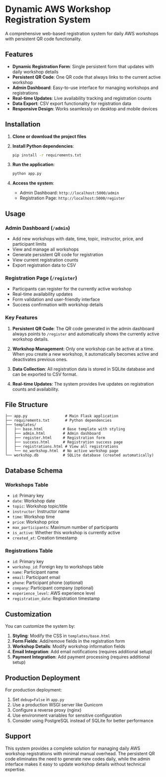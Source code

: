 # Dynamic AWS Workshop Registration System

A comprehensive web-based registration system for daily AWS workshops with persistent QR code functionality.

## Features

- **Dynamic Registration Form**: Single persistent form that updates with daily workshop details
- **Persistent QR Code**: One QR code that always links to the current active workshop
- **Admin Dashboard**: Easy-to-use interface for managing workshops and registrations
- **Real-time Updates**: Live availability tracking and registration counts
- **Data Export**: CSV export functionality for registration data
- **Responsive Design**: Works seamlessly on desktop and mobile devices

## Installation

1. **Clone or download the project files**

2. **Install Python dependencies**:
   ```bash
   pip install -r requirements.txt
   ```

3. **Run the application**:
   ```bash
   python app.py
   ```

4. **Access the system**:
   - Admin Dashboard: `http://localhost:5000/admin`
   - Registration Page: `http://localhost:5000/register`

## Usage

### Admin Dashboard (`/admin`)
- Add new workshops with date, time, topic, instructor, price, and participant limits
- View and manage all workshops
- Generate persistent QR code for registration
- View current registration counts
- Export registration data to CSV

### Registration Page (`/register`)
- Participants can register for the currently active workshop
- Real-time availability updates
- Form validation and user-friendly interface
- Success confirmation with workshop details

### Key Features

1. **Persistent QR Code**: The QR code generated in the admin dashboard always points to `/register` and automatically shows the currently active workshop details.

2. **Workshop Management**: Only one workshop can be active at a time. When you create a new workshop, it automatically becomes active and deactivates previous ones.

3. **Data Collection**: All registration data is stored in SQLite database and can be exported to CSV format.

4. **Real-time Updates**: The system provides live updates on registration counts and availability.

## File Structure

```
├── app.py                 # Main Flask application
├── requirements.txt       # Python dependencies
├── templates/
│   ├── base.html         # Base template with styling
│   ├── admin.html        # Admin dashboard
│   ├── register.html     # Registration form
│   ├── success.html      # Registration success page
│   ├── registrations.html # View all registrations
│   └── no_workshop.html  # No active workshop page
└── workshop.db           # SQLite database (created automatically)
```

## Database Schema

### Workshops Table
- `id`: Primary key
- `date`: Workshop date
- `topic`: Workshop topic/title
- `instructor`: Instructor name
- `time`: Workshop time
- `price`: Workshop price
- `max_participants`: Maximum number of participants
- `is_active`: Whether this workshop is currently active
- `created_at`: Creation timestamp

### Registrations Table
- `id`: Primary key
- `workshop_id`: Foreign key to workshops table
- `name`: Participant name
- `email`: Participant email
- `phone`: Participant phone (optional)
- `company`: Participant company (optional)
- `experience_level`: AWS experience level
- `registration_date`: Registration timestamp

## Customization

You can customize the system by:

1. **Styling**: Modify the CSS in `templates/base.html`
2. **Form Fields**: Add/remove fields in the registration form
3. **Workshop Details**: Modify workshop information fields
4. **Email Integration**: Add email notifications (requires additional setup)
5. **Payment Integration**: Add payment processing (requires additional setup)

## Production Deployment

For production deployment:

1. Set `debug=False` in `app.py`
2. Use a production WSGI server like Gunicorn
3. Configure a reverse proxy (nginx)
4. Use environment variables for sensitive configuration
5. Consider using PostgreSQL instead of SQLite for better performance

## Support

This system provides a complete solution for managing daily AWS workshop registrations with minimal manual overhead. The persistent QR code eliminates the need to generate new codes daily, while the admin interface makes it easy to update workshop details without technical expertise.